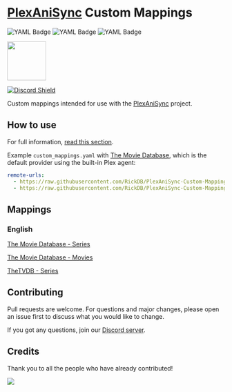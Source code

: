 <h1><a href="https://github.com/RickDB/PlexAniSync">PlexAniSync</a> Custom Mappings</h1>

![YAML Badge](https://img.shields.io/badge/dynamic/yaml?color=informational&label=TMDB%20Movies&query=$.entries.length&url=https%3A%2F%2Fraw.githubusercontent.com%2FRickDB%2FPlexAniSync-Custom-Mappings%2Fmain%2Fmovies-tmdb.en.yaml)
![YAML Badge](https://img.shields.io/badge/dynamic/yaml?color=informational&label=TMDB%20Series&query=$.entries.length&url=https%3A%2F%2Fraw.githubusercontent.com%2FRickDB%2FPlexAniSync-Custom-Mappings%2Fmain%2Fseries-tmdb.en.yaml)
![YAML Badge](https://img.shields.io/badge/dynamic/yaml?color=informational&label=TVDB%20Series&query=$.entries.length&url=https%3A%2F%2Fraw.githubusercontent.com%2FRickDB%2FPlexAniSync-Custom-Mappings%2Fmain%2Fseries-tvdb.en.yaml)

<a href="https://github.com/RickDB/PlexAniSync"><img src="./.github/assets/logo.png" width="90"/></a>

[![Discord Shield](https://discordapp.com/api/guilds/903407293541023754/widget.png?style=banner2)](https://discord.gg/a9cu5t5fKc)

Custom mappings intended for use with the [PlexAniSync](https://github.com/RickDB/PlexAniSync) project.

## How to use

For full information, [read this section](https://github.com/RickDB/PlexAniSync#community-mappings).

Example `custom_mappings.yaml` with [The Movie Database](https://www.themoviedb.org/), which is the default provider using the built-in Plex agent:

```yml
remote-urls:
  - https://raw.githubusercontent.com/RickDB/PlexAniSync-Custom-Mappings/main/series-tmdb.en.yaml
  - https://raw.githubusercontent.com/RickDB/PlexAniSync-Custom-Mappings/main/movies-tmdb.en.yaml
```

## Mappings

### English

[The Movie Database - Series](https://raw.githubusercontent.com/RickDB/PlexAniSync-Custom-Mappings/main/series-tmdb.en.yaml)

[The Movie Database - Movies](https://raw.githubusercontent.com/RickDB/PlexAniSync-Custom-Mappings/main/movies-tmdb.en.yaml)

[TheTVDB - Series](https://raw.githubusercontent.com/RickDB/PlexAniSync-Custom-Mappings/main/series-tvdb.en.yaml)

## Contributing

Pull requests are welcome. For questions and major changes, please open an issue first to discuss what you would like to change.

If you got any questions, join our [Discord server](https://discord.gg/a9cu5t5fKc).

## Credits

Thank you to all the people who have already contributed!

<a href="https://github.com/RickDB/PlexAniSync-Custom-Mappings/graphs/contributors">
    <img src="https://contrib.rocks/image?repo=RickDB/PlexAniSync-Custom-Mappings">
</a>
